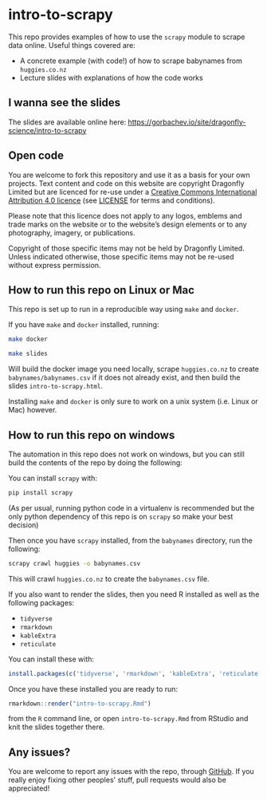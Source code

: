 # intro-to-scrapy

This repo provides examples of how to use the `scrapy` module to scrape data online. Useful things covered are:

- A concrete example (with code!) of how to scrape babynames from `huggies.co.nz`
- Lecture slides with explanations of how the code works

## I wanna see the slides

The slides are available online here: https://gorbachev.io/site/dragonfly-science/intro-to-scrapy

## Open code

You are welcome to fork this repository and use it as a basis for your own projects. Text content and code on this website are copyright Dragonfly Limited but are licenced for re-use under a [Creative Commons International Attribution 4.0 licence](https://creativecommons.org/licenses/by/4.0/) (see [LICENSE](https://github.com/dragonfly-science/intro-to-scrapy/blob/master/LICENSE) for terms and conditions). 

Please note that this licence does not apply to any logos, emblems and trade marks on the website or to the website’s design elements or to any photography, imagery, or publications.

Copyright of those specific items may not be held by Dragonfly Limited. Unless indicated otherwise, those specific items may not be re-used without express permission.

## How to run this repo on Linux or Mac

This repo is set up to run in a reproducible way using `make` and `docker`.

If you have `make` and `docker` installed, running:

``` bash
make docker

make slides
```

Will build the docker image you need locally, scrape `huggies.co.nz` to create `babynames/babynames.csv` if it does not already exist, and then build the slides `intro-to-scrapy.html`.

Installing `make` and `docker` is only sure to work on a unix system (i.e. Linux or Mac) however.

## How to run this repo on windows

The automation in this repo does not work on windows, but you can still build the contents of the repo by doing the following:

You can install `scrapy` with:

``` bash
pip install scrapy
```

(As per usual, running python code in a virtualenv is recommended but the only python dependency of this repo is on `scrapy` so make your best decision)

Then once you have `scrapy` installed, from the `babynames` directory, run the following:

``` bash
scrapy crawl huggies -o babynames.csv 
```

This will crawl `huggies.co.nz` to create the `babynames.csv` file.

If you also want to render the slides, then you need R installed as well as the following packages:

- `tidyverse`
- `rmarkdown`
- `kableExtra`
- `reticulate`

You can install these with:

``` r
install.packages(c('tidyverse', 'rmarkdown', 'kableExtra', 'reticulate'))
```

Once you have these installed you are ready to run:

``` r
rmarkdown::render("intro-to-scrapy.Rmd")
```

from the `R` command line, or open `intro-to-scrapy.Rmd` from RStudio and knit the slides together there.

## Any issues?

You are welcome to report any issues with the repo, through [GitHub](https://github.com/dragonfly-science/intro-to-scrapy/issues). If you really enjoy fixing other peoples' stuff, pull requests would also be appreciated!
